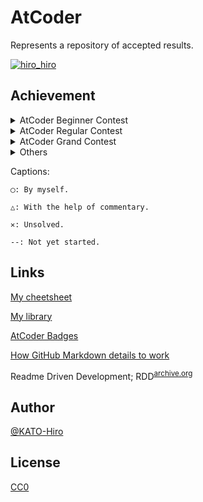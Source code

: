 # AtCoder

Represents a repository of accepted results.

[![hiro_hiro](https://img.shields.io/endpoint?url=https%3A%2F%2Fatcoder-badges.now.sh%2Fapi%2Fatcoder%2Fjson%2Fhiro_hiro)](https://atcoder.jp/users/hiro_hiro)

## Achievement

<details>
<summary>AtCoder Beginner Contest</summary>

|Contest name\Problems|A|B|C|D|
|:--:|:--:|:--:|:--:|:--:|
|AtCoder Beginner Contest 001|◯|◯|△|✕|
|AtCoder Beginner Contest 002|◯|◯|◯|△|
|AtCoder Beginner Contest 003|◯|◯|◯|--|
|AtCoder Beginner Contest 004|◯|◯|--|--|
|AtCoder Beginner Contest 005|◯|◯|◯|--|
|AtCoder Beginner Contest 006|◯|◯|△|--|
|AtCoder Beginner Contest 007|◯|◯|◯|◯|
|AtCoder Beginner Contest 008|◯|◯|--|--|
|AtCoder Beginner Contest 009|◯|◯|--|--|
|AtCoder Beginner Contest 010|◯|◯|◯|--|
|AtCoder Beginner Contest 011|◯|◯|△|--|
|AtCoder Beginner Contest 012|◯|◯|◯|◯|
|AtCoder Beginner Contest 013|◯|◯|--|--|
|AtCoder Beginner Contest 014|◯|◯|◯|--|
|AtCoder Beginner Contest 015|◯|◯|△|△|
|AtCoder Beginner Contest 016|◯|◯|◯|--|
|AtCoder Beginner Contest 017|◯|◯|--|--|
|AtCoder Beginner Contest 018|◯|◯|--|--|
|AtCoder Beginner Contest 019|◯|◯|◯|◯|
|AtCoder Beginner Contest 020|◯|◯|--|--|
|AtCoder Beginner Contest 021|◯|◯|◯|--|
|AtCoder Beginner Contest 022|◯|◯|--|--|
|AtCoder Beginner Contest 023|◯|◯|--|--|
|AtCoder Beginner Contest 024|◯|◯|◯|--|
|AtCoder Beginner Contest 025|◯|◯|△|--|
|AtCoder Beginner Contest 026|◯|◯|--|△|
|AtCoder Beginner Contest 027|◯|△|--|--|
|AtCoder Beginner Contest 028|◯|◯|◯|◯|
|AtCoder Beginner Contest 029|◯|◯|◯|△|
|AtCoder Beginner Contest 030|◯|◯|◯|--|
|AtCoder Beginner Contest 031|◯|◯|△|--|
|AtCoder Beginner Contest 032|△|◯|△|--|
|AtCoder Beginner Contest 033|◯|◯|◯|--|
|AtCoder Beginner Contest 034|◯|◯|◯|--|
|AtCoder Beginner Contest 035|◯|◯|◯|--|
|AtCoder Beginner Contest 036|◯|◯|◯|--|
|AtCoder Beginner Contest 037|◯|◯|◯|--|
|AtCoder Beginner Contest 038|◯|◯|◯|--|
|AtCoder Beginner Contest 039|◯|◯|△|◯|
|AtCoder Beginner Contest 040|◯|◯|△|--|
|AtCoder Beginner Contest 041|◯|◯|◯|--|
|AtCoder Beginner Contest 042|◯|◯|◯|◯|
|AtCoder Beginner Contest 043|◯|◯|△|△|
|AtCoder Beginner Contest 044|◯|◯|--|--|
|AtCoder Beginner Contest 045|◯|◯|◯|--|
|AtCoder Beginner Contest 046|◯|◯|△|◯|
|AtCoder Beginner Contest 047|◯|◯|◯|△|
|AtCoder Beginner Contest 048|◯|△|◯|--|
|AtCoder Beginner Contest 049|◯|◯|△|△|
|AtCoder Beginner Contest 050|◯|◯|△|--|
|AtCoder Beginner Contest 051|◯|◯|◯|△|
|AtCoder Beginner Contest 052|◯|◯|△|◯|
|AtCoder Beginner Contest 053|◯|◯|◯|◯|
|AtCoder Beginner Contest 054|◯|△|△|--|
|AtCoder Beginner Contest 055|◯|◯|△|△|
|AtCoder Beginner Contest 056|◯|◯|◯|--|
|AtCoder Beginner Contest 057|◯|◯|◯|--|
|AtCoder Beginner Contest 058|◯|◯|◯|--|
|AtCoder Beginner Contest 059|◯|◯|△|--|
|AtCoder Beginner Contest 060|◯|◯|◯|△|
|AtCoder Beginner Contest 061|◯|◯|△|--|
|AtCoder Beginner Contest 062|◯|◯|△|--|
|AtCoder Beginner Contest 063|◯|◯|△|△|
|AtCoder Beginner Contest 064|◯|◯|◯|△|
|AtCoder Beginner Contest 065|◯|◯|◯|◯|
|AtCoder Beginner Contest 066|◯|◯|◯|--|
|AtCoder Beginner Contest 067|◯|◯|△|△|
|AtCoder Beginner Contest 068|◯|◯|◯|△|
|AtCoder Beginner Contest 069|◯|◯|◯|◯|
|AtCoder Beginner Contest 070|◯|◯|△|--|
|AtCoder Beginner Contest 071|◯|◯|◯|△|
|AtCoder Beginner Contest 072|◯|◯|◯|△|
|AtCoder Beginner Contest 073|◯|◯|◯|◯|
|AtCoder Beginner Contest 074|◯|◯|△|△|
|AtCoder Beginner Contest 075|◯|◯|△|△|
|AtCoder Beginner Contest 076|◯|◯|◯|--|
|AtCoder Beginner Contest 077|◯|◯|△|--|
|AtCoder Beginner Contest 078|◯|◯|△|△|
|AtCoder Beginner Contest 079|◯|◯|◯|◯|
|AtCoder Beginner Contest 080|◯|◯|△|△|
|AtCoder Beginner Contest 081|◯|◯|◯|△|
|AtCoder Beginner Contest 082|◯|◯|△|--|
|AtCoder Beginner Contest 083|◯|◯|△|--|
|AtCoder Beginner Contest 084|◯|△|△|△|
|AtCoder Beginner Contest 085|◯|◯|◯|△|
|AtCoder Beginner Contest 086|◯|◯|◯|--|
|AtCoder Beginner Contest 087|◯|◯|△|△|
|AtCoder Beginner Contest 088|◯|◯|△|◯|
|AtCoder Beginner Contest 089|◯|◯|△|△|
|AtCoder Beginner Contest 090|◯|◯|◯|△|
|AtCoder Beginner Contest 091|◯|◯|△|--|
|AtCoder Beginner Contest 092|◯|◯|△|△|
|AtCoder Beginner Contest 093|◯|◯|△|--|
|AtCoder Beginner Contest 094|◯|◯|◯|△|
|AtCoder Beginner Contest 095|◯|◯|◯|△|
|AtCoder Beginner Contest 096|◯|◯|◯|△|
|AtCoder Beginner Contest 097|◯|◯|△|◯|
|AtCoder Beginner Contest 098|◯|◯|◯|◯|
|AtCoder Beginner Contest 099|◯|◯|△|◯|
|AtCoder Beginner Contest 100|◯|◯|◯|△|
|AtCoder Beginner Contest 101|◯|◯|◯|--|
|AtCoder Beginner Contest 102|◯|◯|△|--|
|AtCoder Beginner Contest 103|◯|◯|◯|△|
|AtCoder Beginner Contest 104|◯|◯|△|--|
|AtCoder Beginner Contest 105|◯|◯|△|△|
|AtCoder Beginner Contest 106|◯|◯|◯|△|
|AtCoder Beginner Contest 107|◯|◯|◯|--|
|AtCoder Beginner Contest 108|◯|◯|△|--|
|AtCoder Beginner Contest 109|◯|◯|◯|△|
|AtCoder Beginner Contest 110|◯|◯|◯|△|
|AtCoder Beginner Contest 111|◯|◯|△|--|
|AtCoder Beginner Contest 112|◯|◯|△|△|
|AtCoder Beginner Contest 113|◯|◯|◯|--|
|AtCoder Beginner Contest 114|◯|◯|◯|◯|
|AtCoder Beginner Contest 115|◯|◯|◯|△|
|AtCoder Beginner Contest 116|◯|◯|◯|--|
|AtCoder Beginner Contest 117|◯|◯|◯|△|
|AtCoder Beginner Contest 118|◯|◯|◯|--|
|AtCoder Beginner Contest 119|◯|◯|△|△|
|AtCoder Beginner Contest 120|◯|◯|◯|--|
|AtCoder Beginner Contest 121|◯|◯|◯|◯|
|AtCoder Beginner Contest 122|◯|◯|◯|△|
|AtCoder Beginner Contest 123|◯|◯|◯|◯|
|AtCoder Beginner Contest 124|◯|◯|◯|△|
|AtCoder Beginner Contest 125|◯|◯|△|◯|

|Contest name\Problems|A|B|C|D|E|F|
|:--:|:--:|:--:|:--:|:--:|:--:|:--:|
|AtCoder Beginner Contest 126|◯|◯|◯|△|◯|--|
|AtCoder Beginner Contest 127|◯|◯|◯|△|--|--|
|AtCoder Beginner Contest 128|◯|◯|◯|△|--|--|
|AtCoder Beginner Contest 129|◯|◯|△|◯|△|--|
|AtCoder Beginner Contest 130|◯|◯|△|◯|--|--|
|AtCoder Beginner Contest 131|◯|◯|◯|◯|△|--|
|AtCoder Beginner Contest 132|◯|◯|◯|△|--|--|
|AtCoder Beginner Contest 133|◯|◯|△|◯|△|--|
|AtCoder Beginner Contest 134|◯|◯|◯|△|△|--|
|AtCoder Beginner Contest 135|◯|◯|◯|△|--|--|
|AtCoder Beginner Contest 136|◯|◯|◯|△|--|--|
|AtCoder Beginner Contest 137|◯|◯|◯|△|△|--|
|AtCoder Beginner Contest 138|◯|◯|◯|△|△|--|
|AtCoder Beginner Contest 139|◯|◯|◯|◯|--|--|
|AtCoder Beginner Contest 140|◯|◯|◯|△|--|--|
|AtCoder Beginner Contest 141|◯|◯|◯|◯|△|--|
|AtCoder Beginner Contest 142|◯|◯|◯|◯|△|--|
|AtCoder Beginner Contest 143|◯|◯|◯|△|--|--|
|AtCoder Beginner Contest 144|◯|◯|◯|◯|△|--|
|AtCoder Beginner Contest 145|◯|◯|◯|◯|△|--|
|AtCoder Beginner Contest 146|◯|◯|◯|△|--|◯|
|AtCoder Beginner Contest 147|◯|◯|△|△|--|--|
|AtCoder Beginner Contest 148|◯|◯|◯|◯|◯|△|
|AtCoder Beginner Contest 149|--|◯|◯|◯|--|--|
|AtCoder Beginner Contest 150|◯|◯|◯|△|--|--|
|AtCoder Beginner Contest 151|◯|◯|◯|△|△|--|
|AtCoder Beginner Contest 152|◯|◯|◯|△|△|--|
|AtCoder Beginner Contest 153|◯|◯|◯|◯|--|△|
|AtCoder Beginner Contest 154|◯|◯|◯|◯|△|--|
|AtCoder Beginner Contest 155|◯|◯|◯|--|◯|--|
|AtCoder Beginner Contest 156|◯|◯|◯|△|△|--|
|AtCoder Beginner Contest 157|◯|◯|△|◯|△|--|
|AtCoder Beginner Contest 158|◯|◯|◯|◯|--|--|
|AtCoder Beginner Contest 159|◯|◯|◯|◯|△|--|
|AtCoder Beginner Contest 160|◯|◯|◯|△|◯|--|
|AtCoder Beginner Contest 161|◯|◯|◯|◯|--|--|
|AtCoder Beginner Contest 162|◯|◯|◯|△|△|--|
|AtCoder Beginner Contest 163|◯|◯|◯|◯|△|--|
|AtCoder Beginner Contest 164|◯|◯|◯|△|--|--|
|AtCoder Beginner Contest 165|◯|◯|△|◯|--|--|
|AtCoder Beginner Contest 166|◯|◯|◯|△|△|--|
|AtCoder Beginner Contest 167|◯|◯|◯|△|△|--|
|AtCoder Beginner Contest 168|◯|◯|△|◯|--|--|
|AtCoder Beginner Contest 169|◯|◯|◯|◯|◯|--|
|AtCoder Beginner Contest 170|◯|◯|◯|◯|△|--|
|AtCoder Beginner Contest 171|◯|◯|◯|◯|◯|--|
|AtCoder Beginner Contest 172|◯|◯|△|△|--|--|
|AtCoder Beginner Contest 173|◯|◯|◯|◯|--|--|
|AtCoder Beginner Contest 174|◯|◯|△|◯|△|--|
|AtCoder Beginner Contest 175|◯|◯|△|△|△|--|
|AtCoder Beginner Contest 176|◯|◯|◯|△|△|--|
|AtCoder Beginner Contest 177|◯|◯|◯|◯|△|--|
|AtCoder Beginner Contest 178|◯|◯|△|△|◯|--|
|AtCoder Beginner Contest 179|◯|◯|◯|△|◯|--|
|AtCoder Beginner Contest 180|◯|◯|◯|△|◯|--|
|AtCoder Beginner Contest 181|◯|◯|◯|◯|◯|--|
|AtCoder Beginner Contest 182|◯|◯|◯|△|◯|--|
|AtCoder Beginner Contest 183|◯|◯|◯|◯|△|△|
|AtCoder Beginner Contest 184|◯|◯|△|△|△|△|
|AtCoder Beginner Contest 185|◯|◯|◯|◯|△|△|
|AtCoder Beginner Contest 186|◯|◯|◯|◯|△|--|
|AtCoder Beginner Contest 187|◯|◯|◯|△|△|--|
|AtCoder Beginner Contest 188|◯|◯|◯|△|△|--|
|AtCoder Beginner Contest 189|◯|◯|△|△|--|--|
|AtCoder Beginner Contest 190|◯|◯|◯|△|--|--|
|AtCoder Beginner Contest 191|◯|◯|△|--|△|--|
|AtCoder Beginner Contest 192|◯|◯|◯|△|△|--|
|AtCoder Beginner Contest 193|◯|◯|◯|◯|--|--|
|AtCoder Beginner Contest 194|◯|◯|◯|◯|△|--|
|AtCoder Beginner Contest 195|◯|◯|◯|△|--|--|
|AtCoder Beginner Contest 196|◯|◯|◯|△|--|--|
|AtCoder Beginner Contest 197|◯|◯|△|△|△|--|
|AtCoder Beginner Contest 198|◯|◯|△|△|△|--|
|AtCoder Beginner Contest 199|◯|◯|◯|--|--|--|
|AtCoder Beginner Contest 200|◯|◯|◯|△|--|--|
|AtCoder Beginner Contest 201|◯|◯|◯|△|--|--|
|AtCoder Beginner Contest 202|◯|◯|◯|△|--|--|
|AtCoder Beginner Contest 203|◯|◯|◯|--|--|--|
|AtCoder Beginner Contest 204|◯|◯|◯|△|--|--|
|AtCoder Beginner Contest 205|◯|◯|◯|△|--|--|
|AtCoder Beginner Contest 206|◯|◯|◯|△|--|--|
|AtCoder Beginner Contest 207|◯|◯|◯|--|--|--|
|AtCoder Beginner Contest 208|◯|◯|◯|△|--|--|
|AtCoder Beginner Contest 209|◯|◯|◯|◯|--|--|
|AtCoder Beginner Contest 210|◯|◯|◯|△|--|--|
|AtCoder Beginner Contest 211|◯|◯|◯|--|--|--|

|Contest name\Problems|A|B|C|D|E|F|G|H|
|:--:|:--:|:--:|:--:|:--:|:--:|:--:|:--:|:--:|
|AtCoder Beginner Contest 212|◯|◯|◯|△|△|--|--|--|
|AtCoder Beginner Contest 213|◯|◯|◯|◯|△|--|--|--|
|AtCoder Beginner Contest 214|◯|◯|◯|△|--|--|--|--|
|AtCoder Beginner Contest 215|◯|◯|◯|◯|△|--|--|--|
|AtCoder Beginner Contest 216|◯|◯|◯|◯|△|--|--|--|
|AtCoder Beginner Contest 217|◯|◯|◯|◯|△|--|--|--|
|AtCoder Beginner Contest 218|◯|◯|△|◯|◯|--|--|--|
|AtCoder Beginner Contest 219|◯|◯|◯|△|--|--|--|--|
|AtCoder Beginner Contest 220|◯|◯|◯|◯|--|△|--|--|
|AtCoder Beginner Contest 221|◯|◯|◯|△|--|--|--|--|
|AtCoder Beginner Contest 222|◯|◯|◯|△|--|--|--|--|
|AtCoder Beginner Contest 223|◯|◯|◯|△|△|--|--|--|
|AtCoder Beginner Contest 224|◯|◯|◯|△|--|--|--|--|
|AtCoder Beginner Contest 225|◯|◯|△|△|--|--|--|--|
|AtCoder Beginner Contest 226|△|◯|◯|◯|△|--|--|--|
|AtCoder Beginner Contest 227|◯|◯|◯|--|--|--|--|--|
|AtCoder Beginner Contest 228|◯|◯|◯|◯|△|--|--|--|
|AtCoder Beginner Contest 229|◯|◯|◯|△|△|--|--|--|
|AtCoder Beginner Contest 230|◯|◯|△|◯|◯|--|--|--|
|AtCoder Beginner Contest 231|◯|◯|◯|△|--|--|--|--|
|AtCoder Beginner Contest 232|◯|◯|◯|◯|△|--|--|--|
|AtCoder Beginner Contest 233|◯|◯|◯|△|◯|--|--|--|
|AtCoder Beginner Contest 234|◯|◯|◯|◯|△|--|--|--|
|AtCoder Beginner Contest 235|◯|◯|◯|△|△|--|--|--|
|AtCoder Beginner Contest 236|◯|◯|◯|--|--|--|--|--|
|AtCoder Beginner Contest 237|◯|◯|◯|◯|△|--|--|--|
|AtCoder Beginner Contest 238|◯|◯|◯|△|--|--|--|--|
|AtCoder Beginner Contest 239|◯|◯|◯|◯|△|--|--|--|
|AtCoder Beginner Contest 240|◯|◯|◯|◯|△|--|--|--|
|AtCoder Beginner Contest 241|◯|◯|◯|◯|△|--|--|--|
|AtCoder Beginner Contest 242|◯|◯|◯|△|△|--|--|--|
|AtCoder Beginner Contest 243|◯|◯|◯|◯|△|--|--|--|
|AtCoder Beginner Contest 244|--|--|--|◯|△|--|--|--|
|AtCoder Beginner Contest 245|◯|◯|◯|◯|△|△|--|--|
|AtCoder Beginner Contest 246|◯|◯|◯|△|△|--|--|--|
|AtCoder Beginner Contest 247|◯|◯|◯|◯|△|--|--|--|
|AtCoder Beginner Contest 248|◯|◯|◯|◯|△|--|--|--|
|AtCoder Beginner Contest 249|◯|◯|◯|◯|--|--|--|--|
|AtCoder Beginner Contest 250|◯|◯|△|◯|△|--|--|--|
|AtCoder Beginner Contest 251|◯|◯|◯|△|△|--|--|--|
|AtCoder Beginner Contest 252|◯|◯|◯|△|△|--|--|--|
|AtCoder Beginner Contest 253|◯|◯|◯|--|△|--|--|--|
|AtCoder Beginner Contest 254|◯|◯|◯|△|△|--|--|--|
|AtCoder Beginner Contest 255|◯|--|△|△|--|--|--|--|
|AtCoder Beginner Contest 256|◯|◯|△|◯|◯|--|--|--|
|AtCoder Beginner Contest 257|◯|◯|△|◯|△|--|--|--|
|AtCoder Beginner Contest 258|◯|◯|◯|△|--|--|--|--|
|AtCoder Beginner Contest 259|◯|◯|◯|△|△|--|--|--|
|AtCoder Beginner Contest 260|◯|◯|◯|△|--|--|--|--|
|AtCoder Beginner Contest 261|◯|◯|◯|△|△|--|--|--|
|AtCoder Beginner Contest 262|◯|◯|◯|△|--|--|--|--|
|AtCoder Beginner Contest 263|◯|◯|◯|△|--|--|--|--|
|AtCoder Beginner Contest 264|◯|◯|◯|◯|△|--|--|--|
|AtCoder Beginner Contest 265|◯|◯|◯|△|--|--|--|--|
|AtCoder Beginner Contest 266|◯|◯|◯|◯|△|△|--|--|
|AtCoder Beginner Contest 267|◯|◯|◯|◯|△|--|--|--|
|AtCoder Beginner Contest 268|◯|◯|--|△|--|--|--|--|
|AtCoder Beginner Contest 269|◯|◯|◯|◯|△|--|--|--|
|AtCoder Beginner Contest 270|◯|--|◯|△|△|--|--|--|
|AtCoder Beginner Contest 271|◯|◯|△|◯|◯|--|--|--|
|AtCoder Beginner Contest 272|◯|◯|◯|△|--|--|--|--|
|AtCoder Beginner Contest 273|◯|◯|◯|△|--|--|--|--|
|AtCoder Beginner Contest 274|◯|◯|◯|△|--|--|--|--|
|AtCoder Beginner Contest 275|◯|◯|◯|◯|△|--|--|--|
|AtCoder Beginner Contest 276|◯|◯|--|--|--|--|--|--|
|AtCoder Beginner Contest 277|◯|◯|◯|△|--|--|--|--|
|AtCoder Beginner Contest 278|◯|◯|◯|◯|--|--|--|--|
|AtCoder Beginner Contest 279|◯|◯|◯|--|--|--|--|--|
|AtCoder Beginner Contest 280|◯|◯|◯|--|--|--|--|--|
|AtCoder Beginner Contest 281|◯|◯|◯|--|--|--|--|--|
|AtCoder Beginner Contest 282|◯|◯|◯|--|--|--|--|--|
|AtCoder Beginner Contest 283|◯|◯|◯|◯|--|--|--|--|
|AtCoder Beginner Contest 284|◯|◯|◯|△|--|--|--|--|
|AtCoder Beginner Contest 285|◯|◯|◯|◯|--|--|--|--|
|AtCoder Beginner Contest 286|◯|◯|◯|--|--|--|--|--|
|AtCoder Beginner Contest 287|◯|◯|◯|--|--|--|--|--|
|AtCoder Beginner Contest 288|◯|◯|◯|--|--|--|--|--|
|AtCoder Beginner Contest 289|◯|◯|◯|◯|--|--|--|--|
|AtCoder Beginner Contest 290|◯|◯|--|--|--|--|--|--|
|AtCoder Beginner Contest 291|◯|◯|◯|◯|--|--|--|--|
|AtCoder Beginner Contest 292|◯|◯|◯|◯|--|--|--|--|
|AtCoder Beginner Contest 293|--|◯|◯|△|--|--|--|--|

</details>

<details>
<summary>AtCoder Regular Contest</summary>

|Contest name\Problems|A|B|C|D|
|:--:|:--:|:--:|:--:|:--:|
|AtCoder Regular Contest 001|◯|◯|--|--|
|AtCoder Regular Contest 002|◯|△|◯|--|
|AtCoder Regular Contest 003|◯|--|--|--|
|AtCoder Regular Contest 004|◯|◯|--|--|
|AtCoder Regular Contest 005|◯|◯|--|--|
|AtCoder Regular Contest 006|◯|--|◯|--|
|AtCoder Regular Contest 007|◯|◯|--|--|
|AtCoder Regular Contest 008|◯|◯|--|--|
|AtCoder Regular Contest 009|◯|◯|--|--|
|AtCoder Regular Contest 010|◯|--|--|--|
|AtCoder Regular Contest 011|◯|◯|--|--|
|AtCoder Regular Contest 012|◯|◯|--|--|
|AtCoder Regular Contest 013|△|◯|--|--|
|AtCoder Regular Contest 014|◯|◯|--|--|
|AtCoder Regular Contest 015|◯|◯|--|--|
|AtCoder Regular Contest 016|◯|◯|--|--|
|AtCoder Regular Contest 017|◯|◯|--|--|
|AtCoder Regular Contest 018|◯|◯|--|--|
|AtCoder Regular Contest 019|◯|△|--|--|
|AtCoder Regular Contest 020|◯|◯|--|--|
|AtCoder Regular Contest 021|◯|--|--|--|
|AtCoder Regular Contest 022|◯|--|--|--|
|AtCoder Regular Contest 023|◯|△|--|--|
|AtCoder Regular Contest 024|◯|◯|--|--|
|AtCoder Regular Contest 025|◯|--|--|--|
|AtCoder Regular Contest 026|◯|◯|--|--|
|AtCoder Regular Contest 027|◯|--|--|--|
|AtCoder Regular Contest 028|◯|--|--|--|
|AtCoder Regular Contest 029|△|--|--|--|
|Atcoder Regular Contest 030|◯|--|--|--|
|Atcoder Regular Contest 031|◯|△|--|--|
|Atcoder Regular Contest 032|◯|◯|--|--|
|Atcoder Regular Contest 033|◯|--|--|--|
|Atcoder Regular Contest 034|◯|◯|--|--|
|Atcoder Regular Contest 035|◯|◯|--|--|
|Atcoder Regular Contest 036|◯|--|--|--|
|AtCoder Regular Contest 037|◯|--|--|--|
|AtCoder Regular Contest 038|◯|△|--|--|
|AtCoder Regular Contest 039|◯|△|--|--|
|AtCoder Regular Contest 040|◯|△|--|--|
|AtCoder Regular Contest 041|◯|◯|--|--|
|AtCoder Regular Contest 042|◯|◯|--|--|
|AtCoder Regular Contest 043|◯|--|--|--|
|AtCoder Regular Contest 044|◯|--|--|--|
|AtCoder Regular Contest 045|◯|--|--|--|
|AtCoder Regular Contest 046|◯|--|--|--|
|AtCoder Regular Contest 047|◯|--|--|--|
|AtCoder Regular Contest 048|◯|--|--|--|
|AtCoder Regular Contest 049|◯|--|--|--|
|AtCoder Regular Contest 050|◯|--|--|--|
|AtCoder Regular Contest 051|◯|△|--|--|
|AtCoder Regular Contest 052|◯|◯|--|--|
|AtCoder Regular Contest 053|◯|◯|--|--|
|AtCoder Regular Contest 055|◯|--|--|--|
|AtCoder Regular Contest 056|◯|--|--|--|
|AtCoder Regular Contest 057|◯|--|--|--|

|Contest name\Problems|A|B|C|D|E|F|
|:--:|:--:|:--:|:--:|:--:|:--:|:--:|
|AtCoder Regular Contest 104|◯|△|--|--|--|--|
|AtCoder Regular Contest 105|◯|◯|--|--|--|--|
|AtCoder Regular Contest 106|◯|◯|--|--|--|--|
|AtCoder Regular Contest 107|◯|--|--|--|--|--|
|AtCoder Regular Contest 108|◯|--|--|--|--|--|
|AtCoder Regular Contest 109|△|△|--|--|--|--|
|AtCoder Regular Contest 110|◯|◯|--|--|--|--|
|AtCoder Regular Contest 112|◯|--|--|--|--|--|
|AtCoder Regular Contest 113|◯|△|--|--|--|--|
|AtCoder Regular Contest 114|△|--|--|--|--|--|
|AtCoder Regular Contest 115|△|◯|△|--|--|--|
|AtCoder Regular Contest 116|△|△|--|--|--|--|
|AtCoder Regular Contest 117|◯|△|--|--|--|--|
|AtCoder Regular Contest 118|◯|--|--|--|--|--|
|AtCoder Regular Contest 119|◯|--|--|--|--|--|
|AtCoder Regular Contest 120|△|--|--|--|--|--|
|AtCoder Regular Contest 121|△|--|--|--|--|--|
|AtCoder Regular Contest 122|--|◯|--|--|--|--|
|AtCoder Regular Contest 123|△|◯|--|--|--|--|
|AtCoder Regular Contest 124|△|--|--|--|--|--|
|AtCoder Regular Contest 125|△|--|--|--|--|--|
|AtCoder Regular Contest 130|◯|--|--|--|--|--|
|AtCoder Regular Contest 131|--|◯|--|--|--|--|
|AtCoder Regular Contest 132|△|--|--|--|--|--|
|AtCoder Regular Contest 133|△|--|--|--|--|--|
|AtCoder Regular Contest 136|△|--|--|--|--|--|
|AtCoder Regular Contest 144|△|--|--|--|--|--|
|AtCoder Regular Contest 146|△|--|--|--|--|--|

</details>

<details>
<summary>AtCoder Grand Contest</summary>

|Contest name\Problems|A|B|C|D|E|F|
|:--:|:--:|:--:|:--:|:--:|:--:|:--:|
|AtCoder Grand Contest 001|◯|--|--|--|--|--|
|AtCoder Grand Contest 002|◯|△|△|--|--|--|
|AtCoder Grand Contest 003|△|◯|◯|--|--|--|
|AtCoder Grand Contest 004|◯|--|--|--|--|--|
|AtCoder Grand Contest 005|△|--|--|--|--|--|
|AtCoder Grand Contest 006|△|△|--|--|--|--|
|AtCoder Grand Contest 007|△|--|--|--|--|--|
|AtCoder Grand Contest 008|△|--|--|--|--|--|
|AtCoder Grand Contest 009|◯|--|--|--|--|--|
|AtCoder Grand Contest 010|◯|--|--|--|--|--|
|AtCoder Grand Contest 011|△|◯|--|--|--|--|
|AtCoder Grand Contest 012|◯|--|--|--|--|--|
|AtCoder Grand Contest 013|△|--|--|--|--|--|
|AtCoder Grand Contest 014|△|◯|--|--|--|--|
|AtCoder Grand Contest 015|◯|◯|--|--|--|--|
|AtCoder Grand Contest 016|△|--|--|--|--|--|
|AtCoder Grand Contest 017|△|--|--|--|--|--|
|AtCoder Grand Contest 018|△|--|--|--|--|--|
|AtCoder Grand Contest 019|△|△|--|--|--|--|
|AtCoder Grand Contest 021|△|--|--|--|--|--|
|AtCoder Grand Contest 022|△|--|--|--|--|--|
|AtCoder Grand Contest 023|△|--|--|--|--|--|
|AtCoder Grand Contest 024|◯|△|△|--|--|--|
|AtCoder Grand Contest 025|◯|--|--|--|--|--|
|AtCoder Grand Contest 026|◯|--|--|--|--|--|
|AtCoder Grand Contest 027|◯|--|--|--|--|--|
|AtCoder Grand Contest 028|◯|--|--|--|--|--|
|AtCoder Grand Contest 029|◯|--|--|--|--|--|
|AtCoder Grand Contest 030|◯|--|--|--|--|--|
|AtCoder Grand Contest 031|△|--|--|--|--|--|
|AtCoder Grand Contest 032|△|△|--|--|--|--|
|AtCoder Grand Contest 033|△|--|--|--|--|--|
|AtCoder Grand Contest 034|△|◯|--|--|--|--|
|AtCoder Grand Contest 035|△|--|--|--|--|--|
|AtCoder Grand Contest 036|△|--|--|--|--|--|
|AtCoder Grand Contest 037|△|--|--|--|--|--|
|AtCoder Grand Contest 038|△|--|--|--|--|--|
|AtCoder Grand Contest 039|△|--|--|--|--|--|
|AtCoder Grand Contest 040|△|--|--|--|--|--|
|AtCoder Grand Contest 041|△|--|--|--|--|--|
|AtCoder Grand Contest 046|◯|--|--|--|--|--|

</details>

<details>
<summary>Others</summary>

|Contest name\Problems|A|B|C|D|E|F|
|:--:|:--:|:--:|:--:|:--:|:--:|:--:|
|CODE FORMULA 2014 qual A|◯|◯|--|--|None|None|
|CODE FORMULA 2014 qual B|◯|◯|--|--|None|None|
|CODE FESTIVAL 2014 qual A|◯|◯|◯|--|None|None|
|CODE FESTIVAL 2014 qual B|◯|◯|--|--|None|None|
|CODE FESTIVAL 2014 Easy|◯|◯|--|--|None|None|
|CODE FESTIVAL 2015 qual A|◯|◯|◯|--|None|None|
|CODE FESTIVAL 2015 qual B|◯|◯|◯|--|None|None|
|CODE FESTIVAL 2015 Morning Easy|◯|◯|--|--|None|None|
|CODE FESTIVAL 2015 Morning Middle|◯|△|--|--|None|None|
|CODE FESTIVAL 2016 qual A|◯|△|△|--|--|None|
|CODE FESTIVAL 2016 qual B|◯|◯|△|--|--|None|
|CODE FESTIVAL 2016 qual C|◯|△|◯|--|--|None|
|CODE FESTIVAL 2016 final|◯|◯|--|--|--|--|
|CODE FESTIVAL 2017 qual A|◯|△|△|--|--|--|
|CODE FESTIVAL 2017 qual B|◯|◯|--|--|--|--|
|CODE FESTIVAL 2017 qual C|◯|◯|△|--|--|--|
|CODE FESTIVAL 2017 final|◯|◯|--|--|--|--|
|CODE FESTIVAL 2018 qual A|◯|◯|--|--|--|None|
|CODE FESTIVAL 2018 qual B|◯|◯|--|--|--|None|
|CODE THANKS FESTIVAL 2014 A open|◯|◯|◯|◯|--|--|
|CODE THANKS FESTIVAL 2014 B open|◯|--|--|--|--|--|
|CODE THANKS FESTIVAL 2015 open|◯|◯|◯|--|--|--|
|CODE THANKS FESTIVAL 2017 open|◯|◯|◯|--|--|--|
|CODE THANKS FESTIVAL 2018 open|◯|◯|◯|◯|--|--|
|COLOCON Colopl programming contest 2018 qual A|◯|◯|--|--|--|--|
|colopl 2018 final open|◯|--|--|--|--|--|
|NJPC 2017|◯|--|--|--|--|--|
|DWANGO #1 qual|◯|--|--|--|--|--|
|DWANGO #2 qual|◯|--|--|--|--|--|
|DWANGO #3 qual|◯|--|--|--|--|--|
|DWANGO #4 qual|◯|◯|--|--|--|--|
|DWANGO #5 qual|◯|--|--|--|--|--|
|DWANGO #6 qual|◯|--|--|--|--|--|
|DWANGO 2015 prelims|◯|◯|--|--|--|None|
|DWANGO 2016 prelims|◯|◯|--|--|--|None|
|SoundHound Inc. Programming Contest 2018 Spring|◯|◯|--|--|--|--|
|SoundHound Inc. Programming Contest 2018 Summer|◯|◯|△|--|--|--|
|SoundHound Inc. Programming Contest 2018 Summer final|◯|--|--|--|--|None|
|Tenka1 Programmer 2013 qual A|◯|--|--|--|--|--|
|Tenka1 Programmer 2014 qual A|◯|--|--|--|--|--|
|Tenka1 Programmer 2014 qual B|◯|△|--|--|--|--|
|Tenka1 Programmer Beginner Contest|◯|◯|△|--|--|--|
|Tenka1 Programmer Beginner Contest 2018|◯|◯|△|△|--|--|
|Tenka1 Programmer Beginner Contest 2019|◯|◯|△|--|--|--|
|yahoo procon2017 qual|◯|◯|--|--|--|None|
|yahoo procon2018 qual|◯|◯|--|--|--|None|
|yahoo procon2019 qual|◯|◯|◯|--|--|None|
|ddcc2016 qual|◯|◯|--|--|None|None|
|ddcc2016 final|◯|--|--|--|--|None|
|ddcc2017 qual|◯|◯|◯|--|None|None|
|ddcc2017 final|△|--|--|--|--|None|
|ddcc2019 qual|◯|◯|--|--|None|None|
|ddcc2019 machine|△|△|None|None|None|None|
|ddcc2019 final|◯|--|--|--|--|None|
|ddcc2020 qual|◯|◯|--|--|--|--|
|bitflyer2018 qual|◯|◯|--|--|--|None|
|bitflyer2018 final open|◯|--|--|--|--|--|
|tenka1 2012 qual A|◯|◯|--|--|None|None|
|tenka1 2012 qual B|◯|--|--|--|None|None|
|tenka1 2012 qual C|◯|--|--|--|None|None|
|tenka1 2013 qual A|◯|◯|--|--|--|None|
|tenka1 2013 qual B|◯|--|--|--|--|None|
|tenka1 2015 qual A|◯|--|--|--|--|None|
|tenka1 2015 qual B|◯|△|--|--|--|None|
|tenka1 2016 qual A|◯|--|--|--|--|None|
|tenka1 2016 qual B|◯|--|--|--|--|None|
|tenka1 beginner 2019|◯|--|--|--|None|None|
|KUPC2016|◯|--|--|--|--|--|
|KUPC2017|◯|--|--|--|--|--|
|KUPC2018|◯|◯|◯|--|--|--|
|QUPC2014|◯|◯|◯|--|--|--|
|QUPC2018|◯|△|--|--|--|--|
|Maximum-Cup2013|--|◯|--|--|--|--|
|Maximum-Cup2018|◯|--|--|--|--|--|
|MUJIN2016|◯|△|--|--|--|None|
|ttpc2015|◯|--|--|--|--|--|
|tkppc2|◯|◯|--|--|--|--|
|tkppc3|◯|◯|△|--|--|--|
|Discovery 2016 qual|◯|--|--|--|None|None|
|Discovery 2016 final|◯|--|--|--|None|None|
|snuke21|◯|--|--|--|--|--|
|Indeednow qualA|◯|◯|△|--|--|--|
|Indeednow qualB|◯|◯|◯|--|--|--|
|Indeednow final open A|△|--|--|--|--|--|
|Indeednow final open B|◯|--|--|--|--|--|
|donuts 2014|◯|--|--|--|None|None|
|donuts 2015|◯|--|--|--|None|None|
|NYC 2015|◯|◯|--|--|--|--|
|bcu30|◯|--|--|--|--|--|
|bcu30 2018 qual|◯|None|None|None|None|None|
|bcu30 2018|◯|◯|None|None|None|None|
|bcu30 2019 qual|◯|None|None|None|None|None|
|bcu30 2019|◯|--|None|None|None|None|
|joi 2006|◯|◯|--|--|--|--|
|joi 2006 ho|◯|◯|--|--|--|--|
|joi 2007 qual|◯|◯|◯|--|--|--|
|joi 2007|◯|--|--|--|--|--|
|joi 2008 qual|◯|◯|--|--|--|--|
|joi 2009 qual|◯|◯|--|--|--|--|
|joi 2010|◯|◯|◯|◯|--|--|
|joi 2011 qual|◯|◯|--|--|--|--|
|joi 2012 qual|◯|◯|--|--|--|--|
|joi 2013 qual|◯|◯|--|--|--|--|
|joi 2014 qual|◯|◯|--|--|--|--|
|joi 2015|◯|◯|--|--|--|--|
|joi 2016|◯|◯|◯|--|--|--|
|joi 2017|◯|◯|--|--|--|--|
|joi 2018 qual|◯|◯|◯|--|--|--|
|joi 2019|◯|◯|◯|--|--|--|
|joi 2020 yo 1|◯|◯|◯|--|--|--|
|joi 2020 yo 1b|◯|◯|◯|None|None|None|
|joi 2020 yo 1c|◯|◯|◯|None|None|None|
|joi 2020 yo 2|◯|--|--|--|--|--|
|joi 2020 yo 3|--|◯|◯|None|None|None|
|joi 2021 yo 1a|◯|◯|◯|--|--|--|
|joi 2021 yo 1b|◯|◯|◯|None|None|None|
|joi 2021 yo 1c|◯|◯|◯|None|None|None|
|joi 2022 yo 1a|◯|◯|◯|◯|None|None|
|joi 2022 yo 1b|◯|◯|◯|◯|None|None|
|joi 2022 yo 2|◯|--|--|--|--|None|
|joi 2022 yo 1c|◯|◯|◯|◯|None|None|
|joi 2023 yo 1a|◯|◯|◯|◯|None|None|
|joi 2023 yo 1b|◯|◯|◯|◯|None|None|
|joi 2023 yo 1c|◯|◯|◯|◯|None|None|
|joi 2023 yo 2|◯|--|--|--|--|None|
|joig 2021 open|◯|◯|◯|--|--|--|
|joig 2022 open|◯|◯|--|--|--|--|
|joig 2023 open|◯|◯|--|--|--|--|
|caddi2018b|◯|◯|△|△|--|--|
|hack to the future 2018 qual|◯|None|None|None|None|None|
|hack to the future 2020 qual|△|None|None|None|None|None|
|hack to the future 2022 qual|△|None|None|None|None|None|
|hack to the future 2022 open|△|None|None|None|None|None|
|keyence 2019|◯|◯|◯|--|--|--|
|keyence 2020|◯|◯|◯|--|--|--|
|keyence 2021|◯|◯|--|--|--|--|
|aising 2019|◯|◯|△|--|--|--|
|aising 2020|◯|◯|△|△|--|--|
|nikkei 2019 qual|◯|◯|△|--|--|--|
|k2pc easy|◯|--|--|--|--|--|
|exawizards 2019|◯|◯|--|--|--|--|
|diverta 2019|◯|◯|△|△|--|--|
|m solutions 2019|◯|◯|--|◯|--|--|
|m solutions 2020|◯|◯|◯|△|--|--|
|diverta 2019 2|◯|△|△|--|--|--|
|Typical 001|◯|◯|--|None|None|None|
|Typical 002|--|◯|--|None|None|None|
|jsc 2019 qual|◯|△|--|--|--|--|
|AtCoder Petrozavodsk Content 001|◯|△|--|--|--|--|
|chokudai 001|△|None|None|None|None|None|
|chokudai 003|◯|None|None|None|None|None|
|chokudai 004|◯|None|None|None|None|None|
|chokudai 005|△|None|None|None|None|None|
|nikkei 2019 2 qual|◯|△|--|--|--|--|
|sumitrust 2019|◯|◯|◯|△|△|--|
|hitachi 2020|◯|◯|--|--|--|--|
|panasonic 2020|◯|◯|△|△|--|--|
|judge system update test 202004|◯|◯|--|--|None|None|
|rcl 2017 qual|△|△|--|--|--|--|
|rcl 2017 final open|△|△|--|--|--|--|
|rcl 2018 qual|△|△|--|--|--|--|
|rcl 2019 qual|△|△|--|--|--|--|
|rcl 2019 final open|△|△|--|--|--|--|
|rcl 2020 qual|△|△|--|--|--|--|
|rcl 2020 final|△|△|--|--|--|--|
|rcl 2021 long|△|--|--|--|--|--|
|nomura 2020|◯|◯|--|--|--|--|
|tokio marine 2020|◯|◯|--|--|--|--|
|intro heuristics|--|◯|--|None|None|None|
|hokudai hitachi 2017 1|△|None|None|None|None|None|
|hokudai hitachi 2017 2|△|None|None|None|None|None|
|hokudai hitachi 2018|△|△|△|None|None|None|
|hokudai hitachi 2019 1|△|△|None|None|None|None|
|hokudai hitachi 2019 2|△|None|None|None|None|None|
|hokudai hitachi 2020|△|△|None|None|None|None|
|future 2018 final open|△|None|None|None|None|None|
|future 2019 final open|△|--|None|None|None|None|
|future 2020 final open|△|--|None|None|None|None|
|future 2020 final 2 open|△|None|None|None|None|None|
|rco 2018 final open|△|△|--|--|--|--|
|future meets you open|△|-|None|None|None|None|
|digitalarts 2012|◯|--|--|None|None|None|
|ijpc 2015|◯|--|--|--|--|--|
|abl|◯|◯|◯|--|--|--|
|hhkb 2020|◯|◯|◯|--|△|--|
|intro heuristics 2020|△|◯|△|--|--|--|
|future 2021 qual|◯|None|None|None|None|None|
|future 2021 final open|△|None|None|None|None|None|
|zone 2021|◯|◯|△|◯|--|--|
|monamieHB 2021|△|--|--|--|--|--|
|genocon 2021|◯|--|--|--|None|None|

|Contest name\Problems|A|B|C|D|E|F|G|H|I|J|K|L|
|:--:|:--:|:--:|:--:|:--:|:--:|:--:|:--:|:--:|:--:|:--:|:--:|:--:|
|code festival 2014 relay|◯|◯|◯|--|--|--|--|--|--|--|None|None|
|code festival 2014 final|◯|◯|◯|◯|△|--|--|--|--|--|None|None|
|code festival 2015 final open|◯|◯|--|--|--|--|--|--|--|--|None|None|

|code festival 2016 relay|◯|◯|◯|△|--|--|--|--|--|--|--|None|
|code festival 2017 relay open|△|--|--|--|--|--|--|--|--|--|None|None|
|code festival 2018 relay open|◯|--|--|--|--|--|--|--|--|--|None|None|
|code formula 2014 final|◯|◯|◯|--|--|--|--|--|None|None|None|None|
|yuha c88 2015|◯|△|--|--|--|--|--|--|--|--|None|None|
|wupc2nd|◯|--|--|--|--|--|--|--|--|None|None|None|
|jag 2014 summer day4|△|--|--|--|--|--|--|--|--|--|--|--|
|jag 2016 domestic|◯|--|--|--|--|--|--|--|--|--|--|--|
|jag 2017 day1|--|--|--|--|--|--|--|--|--|◯|--|--|
|jag 2018 summer day2|◯|--|--|--|--|--|--|--|--|--|--|--|
|paken 2018 day2|◯|◯|◯|--|--|--|--|--|None|None|None|None|
|paken 2018 day3|◯|◯||--|--|--|--|--|None|None|None|None|
|paken 2019 day3|◯|○|◯|△|--|--|--|--|None|None|None|None|
|paken 2019 day4|○|○|--|--|--|--|--|--|None|None|None|None|
|paken 2020 day1|--|--|--|--|△|--|--|--|None|None|None|None|
|paken 2020 day2|△|--|--|--|--|--|--|--|None|None|None|None|
|paken 2021 day1|◯|◯|◯|--|--|◯|--|--|--|--|--|--|
|paken 2021 day2|◯|--|--|--|--|--|--|--|--|--|--|--|
|paken camp 2021 day2|◯|◯|--|◯|--|--|--|--|--|--|--|--|
|paken camp 2021 day3|◯|◯|--|--|--|--|--|--|--|--|--|--|
|xmascon18|◯|--|--|--|--|--|--|--|--|--|None|None|
|xmascon21|--|△|--|--|--|--|--|--|--|--|None|None|
|Educational DP Contest|◯|◯|△|△|△|△|△|△|△|--|△|--|
|code festival 2018 final open|△|--|◯|--|--|--|--|--|--|--|None|None|
|nikkei 2019 final|◯|△|--|--|--|--|--|--|None|None|None|None|
|nikkei 2019 ex|◯|◯|◯|--|◯|--|--|--|None|None|None|None|
|nikkei 2019 2 final|◯|◯|--|--|--|--|--|--|None|None|None|None|
|utpc 2011|◯|--|--|--|--|--|--|--|--|--|--|--|
|utpc 2012|◯|--|--|--|--|--|--|--|--|--|--|--|
|utpc 2013|◯|--|--|--|--|--|--|--|--|--|--|--|
|utpc 2020|△|--|--|--|--|--|--|--|--|--|--|--|
|wupc 2012|◯|△|--|--|--|--|None|None|None|None|None|None|
|wupc 2019|◯|--|--|--|--|--|--|--|--|--|None|None|
|s8pc #1|◯|--|--|--|--|--|--|--|None|None|None|None|
|s8pc #2|◯|--|--|--|--|--|--|--|None|None|None|None|
|s8pc #4|--|△|--|--|--|--|--|--|None|None|None|None|
|s8pc #5|◯|◯|--|--|--|--|--|--|--|None|None|None|
|s8pc #6|◯|◯|--|--|--|--|--|--|--|None|None|None|
|iroha 2019 day1|◯|◯|◯|◯|◯|--|--|--|--|--|--|--|
|iroha 2019 day2|--|◯|◯|△|--|--|--|--|--|--|--|--|
|iroha 2019 day3|--|--|--|--|◯|◯|--|--|◯|◯|--|--|
|iroha 2019 day4|--|◯|--|--|--|--|--|--|--|--|--|--|
|cpsco2019 session 1|○|○|○|--|--|--|--|--|None|None|None|None|
|cpsco2019 session 2|◯|◯|--|--|--|--|--|--|None|None|None|None|
|cpsco2019 session 3|◯|◯|○|△|--|--|--|--|None|None|None|None|
|cpsco2019 session 4|--|◯|○|--|--|--|--|--|None|None|None|None|
|Chokudai SpeedRun 001|◯|◯|◯|◯|◯|◯|◯|◯|◯|◯|--|--|
|chokudai speedrun 002|◯|◯|◯|◯|◯|◯|◯|◯|--|◯|--|--|
|Typical DP|◯|◯|◯|△|△|△|--|△|--|--|--|--|
|kupc 2012|◯|--|--|--|--|--|--|--|--|--|--|--|
|kupc 2013|◯|--|--|--|--|--|--|--|--|--|--|--|
|kupc 2014|◯|--|--|--|--|--|--|--|--|--|--|--|
|tkppc|◯|◯|--|--|--|--|--|--|--|--|--|--|
|tkppc 4 day1|◯|◯|◯|--|◯|--|--|--|--|--|--|--|
|tkppc 4 day2|◯|--|--|--|--|--|--|--|--|--|--|--|
|tkppc 6 day1|◯|◯|△|△|--|--|--|--|--|--|--|--|
|otemae 2019|◯|--|--|--|--|--|--|--|--|--|--|--|
|ttpc 2019|◯|◯|--|--|--|--|--|--|--|--|--|--|
|ttpc 2022|◯|--|--|--|--|--|--|--|--|--|--|--|
|kupc 2019|◯|--|--|--|--|--|--|--|--|--|--|--|
|kupc 2020|◯|--|--|--|--|--|--|--|--|--|--|--|
|kupc 2021|◯|--|--|--|--|--|--|--|--|--|--|--|
|gigacode 2019|◯|◯|◯|--|--|--|--|--|--|--|--|--|
|past 2019 12|◯|◯|◯|○|◯|◯|--|--|--|--|--|--|
|past 2020 04|◯|◯|◯|◯|◯|◯|--|--|--|--|--|--|
|past 2020 05 open|◯|◯|◯|◯|◯|◯|--|--|--|--|--|--|
|past 2020 10 open|◯|◯|◯|--|◯|◯|--|--|--|--|--|--|
|past 2020 12 open|◯|◯|◯|◯|--|△|--|--|--|--|--|--|
|past 2021 04 open|◯|◯|◯|◯|◯|△|--|△|◯|◯|--|--|
|past 2021 07 open|◯|◯|△|--|◯|◯|--|--|--|--|--|--|
|past 2021 09 open|◯|◯|◯|◯|◯|◯|--|△|--|--|--|--|
|past 2021 12 open|◯|◯|◯|◯|◯|--|△|◯|--|--|--|--|
|past 2022 03 open|◯|--|--|◯|◯|◯|◯|--|--|--|--|--|
|past 2022 06 open|◯|◯|◯|◯|◯|◯|◯|--|--|◯|--|--|
|past 2022 09 open|◯|◯|◯|◯|--|--|--|--|--|--|--|--|
|language test 1|◯|◯|◯|--|--|--|--|--|--|--|--|--|
|practice 2|◯|◯|◯|--|--|--|◯|--|--|△|--|--|
|fuka 5th|◯|--|--|--|--|--|--|None|None|None|None|None|
|gw 2015|◯|--|--|--|--|--|--|--|--|--|None|None|
|jsc 2021|◯|◯|◯|◯|--|--|--|--|None|None|None|None|
|nadafes 2022 day2|--|△|--|--|--|--|--|--|--|--|-|-|

</details>

Captions:

    ◯: By myself.

    △: With the help of commentary.

    ✕: Unsolved.

    --: Not yet started.

## Links

[My cheetsheet](https://github.com/KATO-Hiro/AtCoder/blob/master/my_cheetsheet.md)

[My library](https://github.com/KATO-Hiro/Somen-Soupy)

[AtCoder Badges](https://atcoder-badges.now.sh/)

[How GitHub Markdown details to work](https://gist.github.com/Phroneris/e7e6c869640b95bd42434bdc995cd4f6)

Readme Driven Development; RDD<sup>[archive.org](http://web.archive.org/web/20220313000343/https://qiita.com/b4b4r07/items/c80d53db9a0fd59086ec)</sup>

## Author

[@KATO-Hiro](https://twitter.com/k_hiro1818)

## License

[CC0](https://creativecommons.org/share-your-work/public-domain/cc0)
